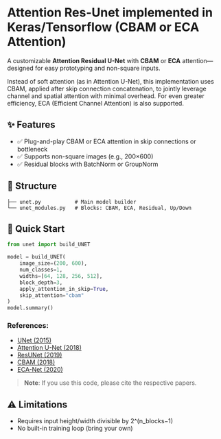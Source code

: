 # Attention Res-Unet implemented in Keras/Tensorflow (CBAM or ECA Attention)

A customizable **Attention Residual U-Net** with **CBAM** or **ECA** attention—designed for easy prototyping and non-square inputs. 

Instead of soft attention (as in Attention U-Net), this implementation uses CBAM, applied after skip connection concatenation, to jointly leverage channel and spatial attention with minimal overhead. For even greater efficiency, ECA (Efficient Channel Attention) is also supported.

## ✨ Features
- ✅ Plug-and-play CBAM or ECA attention in skip connections or bottleneck
- ✅ Supports non-square images (e.g., 200×600)  
- ✅ Residual blocks with BatchNorm or GroupNorm  

## 📁 Structure
```
├── unet.py           # Main model builder
└── unet_modules.py   # Blocks: CBAM, ECA, Residual, Up/Down
```

## 🚀 Quick Start

```python
from unet import build_UNET

model = build_UNET(
    image_size=(200, 600),
    num_classes=1,
    widths=[64, 128, 256, 512],
    block_depth=3,
    apply_attention_in_skip=True,
    skip_attention="cbam"
)
model.summary()
```

### References: 
- [UNet (2015)](https://arxiv.org/abs/1505.04597?spm=a2ty_o01.29997173.0.0.1987c921B61ggU&file=1505.04597)
- [Attention U-Net (2018)](https://arxiv.org/abs/1804.03999?spm=a2ty_o01.29997173.0.0.1987c921B61ggU&file=1804.03999)
- [ResUNet (2019)](https://arxiv.org/abs/1904.00592?spm=a2ty_o01.29997173.0.0.1987c921B61ggU&file=1904.00592)
- [CBAM (2018)](https://arxiv.org/abs/1807.06521?spm=a2ty_o01.29997173.0.0.1987c921B61ggU&file=1807.06521)
- [ECA-Net (2020)](https://arxiv.org/abs/1910.03151?spm=a2ty_o01.29997173.0.0.1987c921B61ggU&file=1910.03151)

>**Note**: If you use this code, please cite the respective papers. 
     
## ⚠️ Limitations 
- Requires input height/width divisible by 2^(n_blocks−1)  
- No built-in training loop (bring your own)
     

